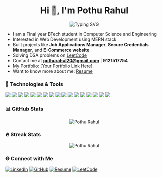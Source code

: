 <h1 align="center">Hi 👋, I'm Pothu Rahul</h1>

<p align="center">
  <img src="https://readme-typing-svg.demolab.com?font=Fira+Code&weight=600&size=22&pause=1000&color=0E75B6&center=true&vCenter=true&width=600&lines=Aspiring+Software+Developer;MERN+Stack+Developer;ML+Enthusiast;Cloud+in+AWS" alt="Typing SVG" />
</p>

- I am a Final year BTech student in Computer Science and Engineering
- Interested in Web Development using MERN stack
- Built projects like **Job Applications Manager**, **Secure Credentials Manager**, and **E-Commerce website**
- Solving DSA problems on [LeetCode](https://leetcode.com/u/PothuRahul_20/)
- Contact me at **pothurahul20@gmail.com** | **9121517754**
- My Portfolio: [Your Portfolio Link Here]
- Want to know more about me: [Resume](https://drive.google.com/file/d/1ZcgGBUQ7HgR0esUNAupjXk5mgjNxYNvo/view?usp=sharing)

### 🚀 Technologies & Tools
<p>
  <img src="https://img.shields.io/badge/Python-3776AB?style=for-the-badge&logo=python&logoColor=white" />
  <img src="https://img.shields.io/badge/C-00599C?style=for-the-badge&logo=c&logoColor=white" />
  <img src="https://img.shields.io/badge/Java-ED8B00?style=for-the-badge&logo=java&logoColor=white" />
  <img src="https://img.shields.io/badge/HTML5-E34F26?style=for-the-badge&logo=html5&logoColor=white" />
  <img src="https://img.shields.io/badge/CSS3-1572B6?style=for-the-badge&logo=css3&logoColor=white" />
  <img src="https://img.shields.io/badge/JavaScript-F7DF1E?style=for-the-badge&logo=javascript&logoColor=black" />
  <img src="https://img.shields.io/badge/React-61DAFB?style=for-the-badge&logo=react&logoColor=black" />
  <img src="https://img.shields.io/badge/Node.js-339933?style=for-the-badge&logo=node.js&logoColor=white" />
  <img src="https://img.shields.io/badge/Express.js-000000?style=for-the-badge&logo=express&logoColor=white" />
  <img src="https://img.shields.io/badge/MongoDB-4EA94B?style=for-the-badge&logo=mongodb&logoColor=white" />
  <img src="https://img.shields.io/badge/MySQL-4479A1?style=for-the-badge&logo=mysql&logoColor=white" />
  <img src="https://img.shields.io/badge/TailwindCSS-38B2AC?style=for-the-badge&logo=tailwind-css&logoColor=white" />
  <img src="https://img.shields.io/badge/Bootstrap-7952B3?style=for-the-badge&logo=bootstrap&logoColor=white" />
  <img src="https://img.shields.io/badge/Git-F05032?style=for-the-badge&logo=git&logoColor=white" />
  <img src="https://img.shields.io/badge/GitHub-181717?style=for-the-badge&logo=github&logoColor=white" />
  <img src="https://img.shields.io/badge/VSCode-007ACC?style=for-the-badge&logo=visual-studio-code&logoColor=white" />
  <img src="https://img.shields.io/badge/AWS-FF9900?style=for-the-badge&logo=amazonaws&logoColor=white" />
</p>

### 📊 GitHub Stats
<p align="center">
  <img src="https://github-readme-stats.vercel.app/api?username=RahulO1&show_icons=true&theme=tokyonight" alt="Pothu Rahul" />
</p>

### 🔥 Streak Stats
<p align="center">
  <img src="https://streak-stats.demolab.com?user=RahulO1&theme=tokyonight&hide_border=true" alt="Pothu Rahul" />
</p>

### 🌐 Connect with Me
[![LinkedIn](https://img.shields.io/badge/LinkedIn-0A66C2?style=for-the-badge&logo=linkedin&logoColor=white)](https://www.linkedin.com/in/pothu-rahul)
[![GitHub](https://img.shields.io/badge/GitHub-171515?style=for-the-badge&logo=github&logoColor=white)](https://github.com/RahulO1)
[![Resume](https://img.shields.io/badge/Resume-FF5733?style=for-the-badge&logo=google-drive&logoColor=white)](https://drive.google.com/file/d/1ZcgGBUQ7HgR0esUNAupjXk5mgjNxYNvo/view?usp=sharing)
[![LeetCode](https://img.shields.io/badge/LeetCode-FFA116?style=for-the-badge&logo=leetcode&logoColor=white)](https://leetcode.com/u/PothuRahul_20/)
